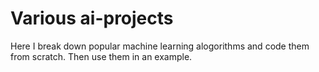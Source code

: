 # Various ai-projects 

Here I break down popular machine learning alogorithms and code them from scratch. 
Then use them in an example.

